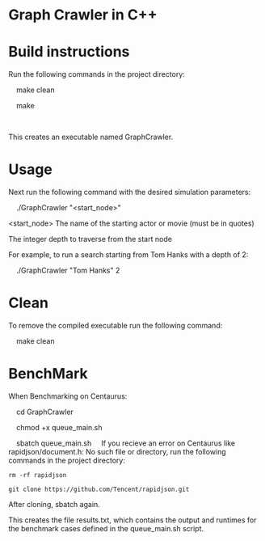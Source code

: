 # Graph Crawler in C++





# Build instructions

Run the following commands in the project directory:



    make clean

    make

    

This creates an executable named GraphCrawler.



# Usage

Next run the following command with the desired simulation parameters:



    ./GraphCrawler "<start_node>" <depth>


<start_node> The name of the starting actor or movie (must be in quotes)

<depth> The integer depth to traverse from the start node


For example, to run a search starting from Tom Hanks with a depth of 2:

    ./GraphCrawler "Tom Hanks" 2




# Clean

To remove the compiled executable run the following command:



    make clean



# BenchMark

When Benchmarking on Centaurus:



    cd GraphCrawler

    chmod +x queue_main.sh

    sbatch queue_main.sh
    
If you recieve an error on Centaurus like rapidjson/document.h: No such file or directory, run the following commands in the project directory:

    rm -rf rapidjson
    
    git clone https://github.com/Tencent/rapidjson.git

After cloning, sbatch again.
    

This creates the file results.txt, which contains the output and runtimes for the benchmark cases defined in the queue_main.sh script.

